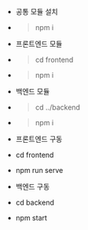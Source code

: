 - 공통 모듈 설치
- > npm i

- 프론트엔드 모듈
- > cd frontend
- > npm i

- 백엔드 모듈
- > cd ../backend
- > npm i

- 프론트엔드 구동
- cd frontend
- npm run serve

- 백엔드 구동
- cd backend
- npm start
